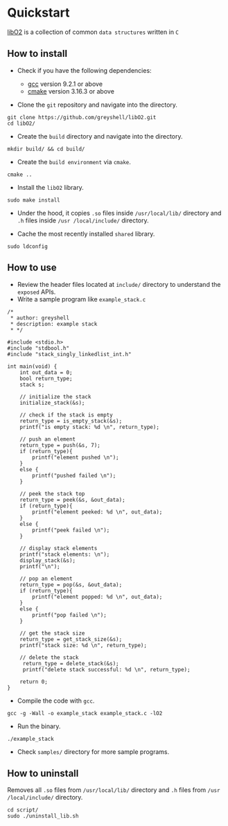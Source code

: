 # Quickstart

[libO2](https://github.com/greyshell/libO2) is a collection of common `data structures` written in `C`

## How to install

- Check if you have the following dependencies:
    - [gcc](https://gcc.gnu.org/) version 9.2.1 or above
    - [cmake](https://cmake.org/) version 3.16.3 or above

- Clone the `git` repository and navigate into the directory.
```
git clone https://github.com/greyshell/libO2.git
cd libO2/
```

- Create the `build` directory and navigate into the directory.
```
mkdir build/ && cd build/
```

- Create the `build environment` via `cmake`.
```
cmake ..
```

- Install the `libO2` library. 
```
sudo make install
```

- Under the hood, it copies `.so` files inside `/usr/local/lib/` directory and `.h` files inside `/usr
/local/include/` directory.

- Cache the most recently installed `shared` library.
```
sudo ldconfig
```

## How to use

- Review the header files located at `include/` directory to understand the `exposed` APIs.
- Write a sample program like `example_stack.c`
```
/*
 * author: greyshell
 * description: example stack
 * */

#include <stdio.h>
#include "stdbool.h"
#include "stack_singly_linkedlist_int.h"

int main(void) {
    int out_data = 0;
    bool return_type;
    stack s;

    // initialize the stack
    initialize_stack(&s);

    // check if the stack is empty
    return_type = is_empty_stack(&s);
    printf("is empty stack: %d \n", return_type);

    // push an element
    return_type = push(&s, 7);
    if (return_type){
        printf("element pushed \n");
    }
    else {
        printf("pushed failed \n");
    }

    // peek the stack top
    return_type = peek(&s, &out_data);
    if (return_type){
        printf("element peeked: %d \n", out_data);
    }
    else {
        printf("peek failed \n");
    }

    // display stack elements
    printf("stack elements: \n");
    display_stack(&s);
    printf("\n");

    // pop an element
    return_type = pop(&s, &out_data);
    if (return_type){
        printf("element popped: %d \n", out_data);
    }
    else {
        printf("pop failed \n");
    }

    // get the stack size
    return_type = get_stack_size(&s);
    printf("stack size: %d \n", return_type);

    // delete the stack
     return_type = delete_stack(&s);
     printf("delete stack successful: %d \n", return_type);

    return 0;
}
```

- Compile the code with `gcc`.
```
gcc -g -Wall -o example_stack example_stack.c -lO2
```
- Run the binary.
```
./example_stack
```
- Check `samples/` directory for more sample programs. 

## How to uninstall

Removes all `.so` files from `/usr/local/lib/` directory and `.h` files from `/usr
/local/include/` directory.
```
cd script/ 
sudo ./uninstall_lib.sh 
```

